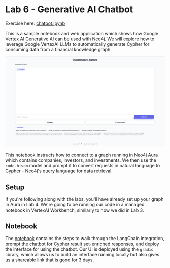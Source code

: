 # Lab 6 - Generative AI Chatbot

Exercise here: [chatbot.ipynb](chatbot.ipynb)

This is a sample notebook and web application which shows how Google Vertex AI Generative AI can be used with Neo4j. We will explore how to leverage Google VertexAI LLMs to automatically generate Cypher for consuming data from a financial knowledge graph.

![chatbot_ui](images/investment_chatbot.png)

This notebook instructs how to connect to a graph running in Neo4j Aura which contains companies, investors, and investments. We then use the `code-bison` model and prompt it to convert requests in natural language to Cypher - Neo4j's query language for data retrieval.

## Setup

If you're following along with the labs, you'll have already set up your graph in Aura in Lab 4. We're going to be running our code in a managed notebook in VertexAI Workbench, similarly to how we did in Lab 3.

## Notebook

The [notebook](chatbot.ipynb) contains the steps to walk through the LangChain integration, prompt the chatbot for Cypher result set-enriched responses, and deploy the interface for using the chatbot. Our UI is deployed using the `gradio` library, which allows us to build an interface running locally but also gives us a shareable link that is good for 3 days.
